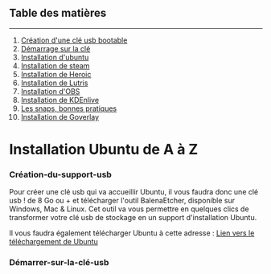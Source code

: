 ## Table des matières
---
1. [Création d'une clé usb bootable](#Création-du-support-usb)
2. [Démarrage sur la clé](#Démarrer-sur-la-clé-usb)
3. [Installation d'ubuntu]()
4. [Installation de steam]()
5. [Installation de Heroic]()
6. [Installation de Lutris]()
7. [Installation d'OBS]()
8. [Installation de KDEnlive]()
9. [Les snaps, bonnes pratiques]()
10. [Installation de Goverlay]()
   
# Installation Ubuntu de A à Z
   
### Création-du-support-usb

Pour créer une clé usb qui va accueillir Ubuntu, il vous faudra donc une clé usb ! de 8 Go ou + et télécharger l'outil BalenaEtcher, disponible sur Windows, Mac & Linux. 
Cet outil va vous permettre en quelques clics de transformer votre clé usb de stockage en un support d'installation Ubuntu.

Il vous faudra également télécharger Ubuntu à cette adresse : [Lien vers le téléchargement de Ubuntu](https://ubuntu.com/download/desktop)

### Démarrer-sur-la-clé-usb

